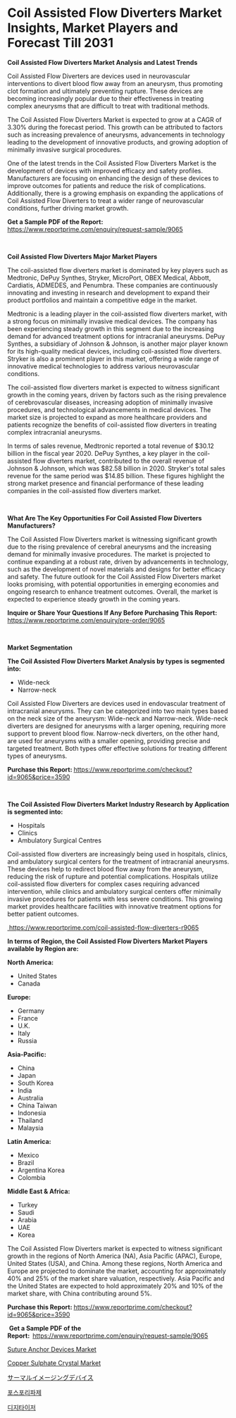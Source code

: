 <p><h1>Coil Assisted Flow Diverters Market Insights, Market Players and Forecast Till 2031</h1></p><p><strong>Coil Assisted Flow Diverters Market Analysis and Latest Trends</strong></p>
<p><p>Coil Assisted Flow Diverters are devices used in neurovascular interventions to divert blood flow away from an aneurysm, thus promoting clot formation and ultimately preventing rupture. These devices are becoming increasingly popular due to their effectiveness in treating complex aneurysms that are difficult to treat with traditional methods.</p><p>The Coil Assisted Flow Diverters Market is expected to grow at a CAGR of 3.30% during the forecast period. This growth can be attributed to factors such as increasing prevalence of aneurysms, advancements in technology leading to the development of innovative products, and growing adoption of minimally invasive surgical procedures.</p><p>One of the latest trends in the Coil Assisted Flow Diverters Market is the development of devices with improved efficacy and safety profiles. Manufacturers are focusing on enhancing the design of these devices to improve outcomes for patients and reduce the risk of complications. Additionally, there is a growing emphasis on expanding the applications of Coil Assisted Flow Diverters to treat a wider range of neurovascular conditions, further driving market growth.</p></p>
<p><strong>Get a Sample PDF of the Report:&nbsp;</strong> <a href="https://www.reportprime.com/enquiry/request-sample/9065">https://www.reportprime.com/enquiry/request-sample/9065</a></p>
<p>&nbsp;</p>
<p><strong>Coil Assisted Flow Diverters Major Market Players</strong></p>
<p><p>The coil-assisted flow diverters market is dominated by key players such as Medtronic, DePuy Synthes, Stryker, MicroPort, OBEX Medical, Abbott, Cardiatis, ADMEDES, and Penumbra. These companies are continuously innovating and investing in research and development to expand their product portfolios and maintain a competitive edge in the market.</p><p>Medtronic is a leading player in the coil-assisted flow diverters market, with a strong focus on minimally invasive medical devices. The company has been experiencing steady growth in this segment due to the increasing demand for advanced treatment options for intracranial aneurysms. DePuy Synthes, a subsidiary of Johnson & Johnson, is another major player known for its high-quality medical devices, including coil-assisted flow diverters. Stryker is also a prominent player in this market, offering a wide range of innovative medical technologies to address various neurovascular conditions.</p><p>The coil-assisted flow diverters market is expected to witness significant growth in the coming years, driven by factors such as the rising prevalence of cerebrovascular diseases, increasing adoption of minimally invasive procedures, and technological advancements in medical devices. The market size is projected to expand as more healthcare providers and patients recognize the benefits of coil-assisted flow diverters in treating complex intracranial aneurysms.</p><p>In terms of sales revenue, Medtronic reported a total revenue of $30.12 billion in the fiscal year 2020. DePuy Synthes, a key player in the coil-assisted flow diverters market, contributed to the overall revenue of Johnson & Johnson, which was $82.58 billion in 2020. Stryker's total sales revenue for the same period was $14.85 billion. These figures highlight the strong market presence and financial performance of these leading companies in the coil-assisted flow diverters market.</p></p>
<p>&nbsp;</p>
<p><strong>What Are The Key Opportunities For Coil Assisted Flow Diverters Manufacturers?</strong></p>
<p><p>The Coil Assisted Flow Diverters market is witnessing significant growth due to the rising prevalence of cerebral aneurysms and the increasing demand for minimally invasive procedures. The market is projected to continue expanding at a robust rate, driven by advancements in technology, such as the development of novel materials and designs for better efficacy and safety. The future outlook for the Coil Assisted Flow Diverters market looks promising, with potential opportunities in emerging economies and ongoing research to enhance treatment outcomes. Overall, the market is expected to experience steady growth in the coming years.</p></p>
<p><strong>Inquire or Share Your Questions If Any Before Purchasing This Report:</strong> <a href="https://www.reportprime.com/enquiry/pre-order/9065">https://www.reportprime.com/enquiry/pre-order/9065</a></p>
<p>&nbsp;</p>
<p><strong>Market Segmentation</strong></p>
<p><strong>The Coil Assisted Flow Diverters Market Analysis by types is segmented into:</strong></p>
<p><ul><li>Wide-neck</li><li>Narrow-neck</li></ul></p>
<p><p>Coil Assisted Flow Diverters are devices used in endovascular treatment of intracranial aneurysms. They can be categorized into two main types based on the neck size of the aneurysm: Wide-neck and Narrow-neck. Wide-neck diverters are designed for aneurysms with a larger opening, requiring more support to prevent blood flow. Narrow-neck diverters, on the other hand, are used for aneurysms with a smaller opening, providing precise and targeted treatment. Both types offer effective solutions for treating different types of aneurysms.</p></p>
<p><strong>Purchase this Report:&nbsp;</strong><a href="https://www.reportprime.com/checkout?id=9065&price=3590">https://www.reportprime.com/checkout?id=9065&price=3590</a></p>
<p>&nbsp;</p>
<p><strong>The Coil Assisted Flow Diverters Market Industry Research by Application is segmented into:</strong></p>
<p><ul><li>Hospitals</li><li>Clinics</li><li>Ambulatory Surgical Centres</li></ul></p>
<p><p>Coil-assisted flow diverters are increasingly being used in hospitals, clinics, and ambulatory surgical centers for the treatment of intracranial aneurysms. These devices help to redirect blood flow away from the aneurysm, reducing the risk of rupture and potential complications. Hospitals utilize coil-assisted flow diverters for complex cases requiring advanced intervention, while clinics and ambulatory surgical centers offer minimally invasive procedures for patients with less severe conditions. This growing market provides healthcare facilities with innovative treatment options for better patient outcomes.</p></p>
<p><a href="https://www.reportprime.com/coil-assisted-flow-diverters-r9065">&nbsp;https://www.reportprime.com/coil-assisted-flow-diverters-r9065</a></p>
<p><strong>In terms of Region, the Coil Assisted Flow Diverters Market Players available by Region are:</strong></p>
<p>
    <p> <strong> North America: </strong>
        <ul>
            <li>United States</li>
            <li>Canada</li>
        </ul>
        </p> 
    <p> <strong> Europe: </strong>
        <ul>
            <li>Germany</li>
            <li>France</li>
            <li>U.K.</li>
            <li>Italy</li>
            <li>Russia</li>
        </ul>
        </p> 
    <p> <strong> Asia-Pacific: </strong>
        <ul>
            <li>China</li>
            <li>Japan</li>
            <li>South Korea</li>
            <li>India</li>
            <li>Australia</li>
            <li>China Taiwan</li>
            <li>Indonesia</li>
            <li>Thailand</li>
            <li>Malaysia</li>
        </ul>
        </p> 
    <p> <strong> Latin America: </strong>
        <ul>
            <li>Mexico</li>
            <li>Brazil</li>
            <li>Argentina Korea</li>
            <li>Colombia</li>
        </ul>
        </p> 
    <p> <strong> Middle East & Africa: </strong>
        <ul>
            <li>Turkey</li>
            <li>Saudi</li>
            <li>Arabia</li>
            <li>UAE</li>
            <li>Korea</li>
        </ul>
    </p>
    </p>
<p><p>The Coil Assisted Flow Diverters market is expected to witness significant growth in the regions of North America (NA), Asia Pacific (APAC), Europe, United States (USA), and China. Among these regions, North America and Europe are projected to dominate the market, accounting for approximately 40% and 25% of the market share valuation, respectively. Asia Pacific and the United States are expected to hold approximately 20% and 10% of the market share, with China contributing around 5%.</p></p>
<p><strong>Purchase this Report: </strong><a href="https://www.reportprime.com/checkout?id=9065&price=3590">https://www.reportprime.com/checkout?id=9065&price=3590</a></p>
<p>&nbsp;<strong>Get a Sample PDF of the Report:&nbsp;&nbsp;</strong><a href="https://www.reportprime.com/enquiry/request-sample/9065">https://www.reportprime.com/enquiry/request-sample/9065</a></p>
<p><strong></strong></p>
<p><p><a href="https://github.com/mabutironaldo/Market-Research-Report-List-4/blob/main/suture-anchor-devices-market.md">Suture Anchor Devices Market</a></p><p><a href="https://issuu.com/reportprime-2/docs/copper-sulphate-crystal-market-size-2030.pptx">Copper Sulphate Crystal Market</a></p><p><a href="https://github.com/zoetazuur/Market-Research-Report-List-1/blob/main/717053723337.md">サーマルイメージングデバイス</a></p><p><a href="https://medium.com/@earlfeffersj/%EC%9D%B8-%EC%9D%B8-%EC%A1%B0%EC%A7%80-%EC%8B%9C%EC%9E%A5-%EC%97%B0%EA%B5%AC-%EB%B3%B4%EA%B3%A0%EC%84%9C-%EA%B7%B8-%EC%97%AD%EC%82%AC-%EB%B0%8F-2024%EB%85%84%EB%B6%80%ED%84%B0-2031%EB%85%84%EA%B9%8C%EC%A7%80%EC%9D%98-%EC%A0%84%EB%A7%9D-6e4109b52cfd">포스포리파제</a></p><p><a href="https://github.com/hxzi07639916/Market-Research-Report-List-1/blob/main/946168035353.md">디지타이저</a></p></p>